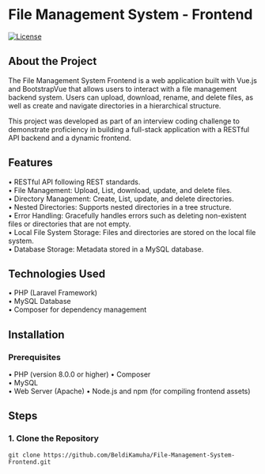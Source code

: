 # File Management System - Frontend

<p align="left">
  <a href="LICENSE"><img src="https://img.shields.io/github/license/BeldiKamuha/File-Management-System-Frontend" alt="License"></a>
</p>

## About the Project

The File Management System Frontend is a web application built with Vue.js and BootstrapVue that allows users to interact with a file management backend system. Users can upload, download, rename, and delete files, as well as create and navigate directories in a hierarchical structure.

This project was developed as part of an interview coding challenge to demonstrate proficiency in building a full-stack application with a RESTful API backend and a dynamic frontend.

## Features

•	RESTful API following REST standards.  
•	File Management: Upload, List, download, update, and delete files.  
•	Directory Management: Create, List, update, and delete directories.  
•	Nested Directories: Supports nested directories in a tree structure.  
•	Error Handling: Gracefully handles errors such as deleting non-existent files or directories that are not empty.  
•	Local File System Storage: Files and directories are stored on the local file system.  
•	Database Storage: Metadata stored in a MySQL database.  

## Technologies Used

•	PHP (Laravel Framework)  
•	MySQL Database  
•	Composer for dependency management  

## Installation

### Prerequisites

•	PHP (version 8.0.0 or higher) 
•	Composer  
•	MySQL  
•	Web Server (Apache) 
•	Node.js and npm (for compiling frontend assets)

## Steps

### 1. Clone the Repository
```
git clone https://github.com/BeldiKamuha/File-Management-System-Frontend.git
```


